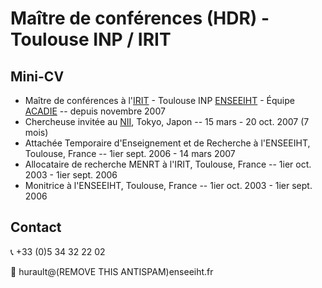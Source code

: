 # Maître de conférences (HDR) - Toulouse INP / IRIT #

## Mini-CV ##
- Maître de conférences à l'[IRIT](https://www.irit.fr/) - Toulouse INP [ENSEEIHT](https://www.enseeiht.fr/fr/index.html) - Équipe [ACADIE](https://www.irit.fr/departement/fiabilite-des-systemes-et-des-logiciels/equipe-acadie/) -- depuis novembre 2007
- Chercheuse invitée au [NII](www.nii.ac.jp), Tokyo, Japon -- 15 mars - 20 oct. 2007 (7 mois)
- Attachée Temporaire d'Enseignement et de Recherche à l'ENSEEIHT, Toulouse, France -- 1ier sept. 2006 - 14 mars 2007
- Allocataire de recherche MENRT à l'IRIT, Toulouse, France -- 1ier oct. 2003 - 1ier sept. 2006
- Monitrice à l'ENSEEIHT, Toulouse, France -- 1ier oct. 2003 - 1ier sept. 2006 

## Contact ##
 :telephone_receiver: +33 (0)5 34 32 22 02
 
 :email: hurault@(REMOVE THIS ANTISPAM)enseeiht.fr
